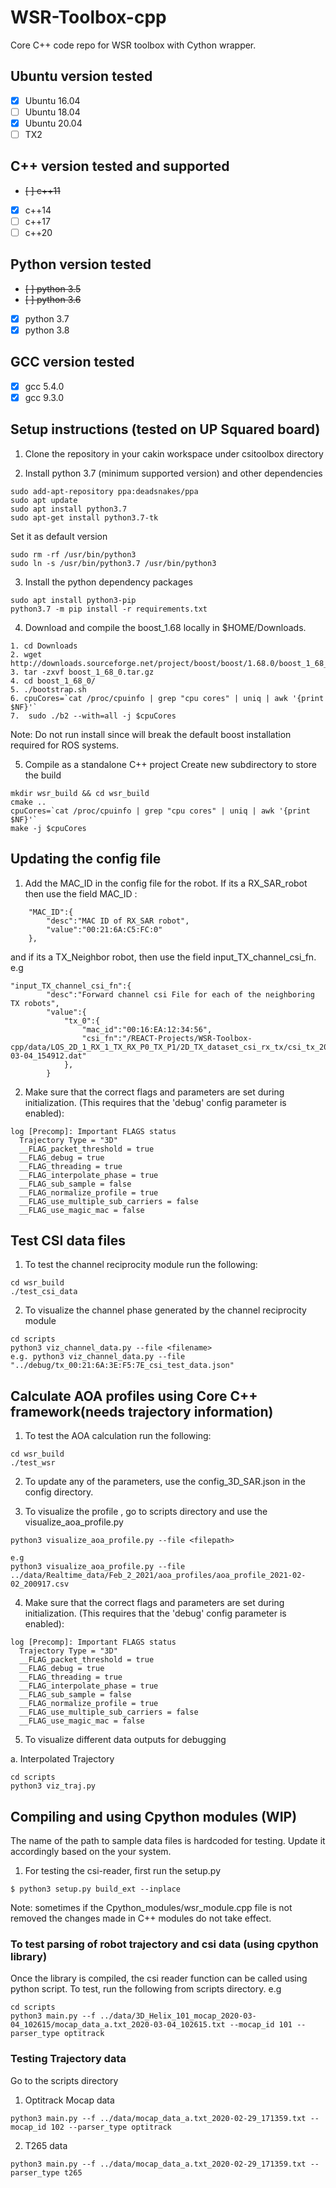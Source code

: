 # WSR-Toolbox-cpp
Core C++ code repo for WSR toolbox with Cython wrapper.

## Ubuntu version tested
- [x] Ubuntu 16.04
- [ ] Ubuntu 18.04
- [x] Ubuntu 20.04
- [ ] TX2

## C++ version tested and supported
- ~~[ ] c++11~~
- [x] c++14
- [ ] c++17
- [ ] c++20

## Python version tested
- ~~[ ] python 3.5~~
- ~~[ ] python 3.6~~
- [x] python 3.7
- [x] python 3.8

## GCC version tested
- [x] gcc 5.4.0
- [x] gcc 9.3.0

## Setup instructions (tested on UP Squared board)

1. Clone the repository in your cakin workspace under csitoolbox directory

2. Install python 3.7 (minimum supported version) and other dependencies
```
sudo add-apt-repository ppa:deadsnakes/ppa
sudo apt update
sudo apt install python3.7
sudo apt-get install python3.7-tk
```

Set it as default version
```
sudo rm -rf /usr/bin/python3
sudo ln -s /usr/bin/python3.7 /usr/bin/python3
```

3. Install the python dependency packages
```
sudo apt install python3-pip
python3.7 -m pip install -r requirements.txt
```

4. Download and compile the boost_1.68 locally in $HOME/Downloads.
```
1. cd Downloads
2. wget http://downloads.sourceforge.net/project/boost/boost/1.68.0/boost_1_68_0.tar.gz
3. tar -zxvf boost_1_68_0.tar.gz
4. cd boost_1_68_0/
5. ./bootstrap.sh
6. cpuCores=`cat /proc/cpuinfo | grep "cpu cores" | uniq | awk '{print $NF}'` 
7.  sudo ./b2 --with=all -j $cpuCores
```
Note: Do not run install since will break the default boost installation required for ROS systems. 


5. Compile as a standalone C++ project
Create new subdirectory to store the build 
```
mkdir wsr_build && cd wsr_build
cmake ..
cpuCores=`cat /proc/cpuinfo | grep "cpu cores" | uniq | awk '{print $NF}'`
make -j $cpuCores
```

## Updating the config file 
1. Add the MAC_ID in the config file for the robot. If its a RX_SAR_robot then use the field MAC_ID :
```
    "MAC_ID":{
        "desc":"MAC ID of RX_SAR robot",
        "value":"00:21:6A:C5:FC:0"
    },
```

and if its a TX_Neighbor robot, then use the field input_TX_channel_csi_fn. e.g
```
"input_TX_channel_csi_fn":{
        "desc":"Forward channel csi File for each of the neighboring TX robots",
        "value":{
            "tx_0":{
                "mac_id":"00:16:EA:12:34:56",
                "csi_fn":"/REACT-Projects/WSR-Toolbox-cpp/data/LOS_2D_1_RX_1_TX_RX_P0_TX_P1/2D_TX_dataset_csi_rx_tx/csi_tx_2021-03-04_154912.dat"
            },
        }
```

2. Make sure that the correct flags and parameters are set during initialization. (This requires that the 'debug' config parameter is enabled):
```
log [Precomp]: Important FLAGS status
  Trajectory Type = "3D"
  __FLAG_packet_threshold = true
  __FLAG_debug = true
  __FLAG_threading = true
  __FLAG_interpolate_phase = true
  __FLAG_sub_sample = false
  __FLAG_normalize_profile = true
  __FLAG_use_multiple_sub_carriers = false
  __FLAG_use_magic_mac = false
```

## Test CSI data files
1. To test the channel reciprocity module run the following:
```
cd wsr_build
./test_csi_data
```

2. To visualize the channel phase generated by the channel reciprocity module

```
cd scripts
python3 viz_channel_data.py --file <filename>
e.g. python3 viz_channel_data.py --file "../debug/tx_00:21:6A:3E:F5:7E_csi_test_data.json"
```

## Calculate AOA profiles using Core C++ framework(needs trajectory information)
1. To test the AOA calculation run the following:
```
cd wsr_build
./test_wsr
```

2. To update any of the parameters, use the config_3D_SAR.json in the config directory.

3. To visualize the profile , go to scripts directory and use the visualize_aoa_profile.py
```
python3 visualize_aoa_profile.py --file <filepath>

e.g
python3 visualize_aoa_profile.py --file ../data/Realtime_data/Feb_2_2021/aoa_profiles/aoa_profile_2021-02-02_200917.csv
```

4. Make sure that the correct flags and parameters are set during initialization. (This requires that the 'debug' config parameter is enabled):
```
log [Precomp]: Important FLAGS status
  Trajectory Type = "3D"
  __FLAG_packet_threshold = true
  __FLAG_debug = true
  __FLAG_threading = true
  __FLAG_interpolate_phase = true
  __FLAG_sub_sample = false
  __FLAG_normalize_profile = true
  __FLAG_use_multiple_sub_carriers = false
  __FLAG_use_magic_mac = false

```

5. To visualize different data outputs for debugging

a. Interpolated Trajectory

```
cd scripts
python3 viz_traj.py
```

## Compiling and using Cpython modules (WIP)
The name of the path to sample data files is hardcoded for testing. Update it accordingly based on the your system.

1. For testing the csi-reader, first run the setup.py
```
$ python3 setup.py build_ext --inplace
```
Note: sometimes if the Cpython_modules/wsr_module.cpp file is not removed the changes made in C++ modules do not take effect.

### To test parsing of robot trajectory and csi data (using cpython library)
Once the library is compiled, the csi reader function can be called using python script. To test, run the following from scripts directory. e.g

```
cd scripts
python3 main.py --f ../data/3D_Helix_101_mocap_2020-03-04_102615/mocap_data_a.txt_2020-03-04_102615.txt --mocap_id 101 --parser_type optitrack
```

### Testing Trajectory data
Go to the scripts directory

1. Optitrack Mocap data
```
python3 main.py --f ../data/mocap_data_a.txt_2020-02-29_171359.txt --mocap_id 102 --parser_type optitrack
```

2. T265 data
```
python3 main.py --f ../data/mocap_data_a.txt_2020-02-29_171359.txt --parser_type t265
```
